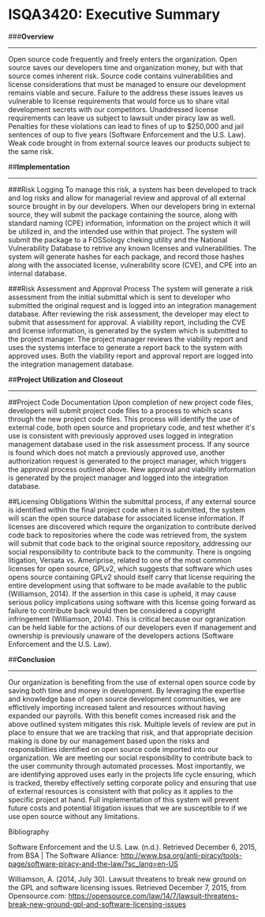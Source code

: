 # ISQA3420: Executive Summary

###**Overview**
____________________
Open source code frequently and freely enters the organization.  Open source saves our developers time and organization money, but with that source comes inherent risk. Source code contains vulnerabilities and license considerations that must be managed to ensure our development remains viable and secure. Failure to the address these issues leaves us vulnerable to license requirements that would force us to share vital development secrets with our competitors.  Unaddressed license requirements can leave us subject to lawsuit under piracy law as well. Penalties for these violations can lead to fines of up to $250,000 and jail sentences of oup to five years (Software Enforcement and the U.S. Law). Weak code brought in from external source leaves our products subject to the same risk.

##**Implementation**
____________________
###Risk Logging
To manage this risk, a system has been developed to track and log risks and allow for managerial review and approval of all external source brought in by our developers. When our developers bring in external source, they will submit the package containing the source, along with standard naming (CPE) information, information on the project which it will be utilized in, and the intended use within that project. The system will submit the package to a FOSSology cheking utility and the National Vulnerability Database to retrive any known licenses and vulnerabilities.  The system will generate hashes for each package, and record those hashes along with the associated license, vulnerability score (CVE), and CPE into an internal database. 

###Risk Assessment and Approval Process
The system will generate a risk assessment from the initial submittal which is sent to developer who submitted the original request and is logged into an integration management database. After reviewing the risk assessment, the developer may elect to submit that assessment for approval.  A viability report, including the CVE and license information, is generated by the system which is submitted to the project manager. The project manager reviews the viability report and uses the systems interface to generate a report back to the system with approved uses. Both the viability report and approval report are logged into the integration management database.  

##**Project Utilization and Closeout**
____________________
##Project Code Documentation
Upon completion of new project code files, developers will submit project code files to a process to which scans through the new project code files.  This process will identify the use of external code, both open source and proprietary code, and test whether it's use is consistent with previously approved uses logged in integration management database used in the risk assessment process.  If any source is found which does not match a previously approved use, another authorization request is generated to the project manager, which triggers the approval process outlined above.  New approval and viability information is generated by the project manager and logged into the integration database. 

##Licensing Obligations
Within the submittal process, if any external source is identified within the final project code when it is submitted, the system will scan the open source database for associated license information.  If licenses are discovered which require the organization to contribute derived code back to repositories where the code was retrieved from, the system will submit that code back to the original source repository, addressing our social responsibility to contribute back to the community.  There is ongoing litigation, Versata vs. Ameriprise, related to one of the most common licenses for open source, GPLv2, which suggests that software which uses opens source containing GPLv2 should itself carry that license requiring the entire development using that software to be made available to the public (Williamson, 2014). If the assertion in this case is upheld, it may cause serious policy implications using software with this license going forward as failure to contribute back would then be considered a copyright infringement (Williamson, 2014). This is critical because our ogranization can be held liable for the actions of our developers even if management and ownership is previously unaware of the developers actions (Software Enforcement and the U.S. Law).  

##**Conclusion**
____________________
Our organization is benefiting from the use of external open source code by saving both time and money in development.  By leveraging the expertise and knowledge base of open source development communities, we are effictively importing increased talent and resources without having expanded our payrolls. With this benefit comes increased risk and the above outlined system mitigates this risk.  Multiple levels of review are put in place to ensure that we are tracking that risk, and that appropriate decision making is done by our management based upon the risks and responsibilities identified on open source code imported into our organization.  We are meeting our social responsibility to contribute back to the user community through automated processes.  Most importantly, we are identifying approved uses early in the projects life cycle ensuring, which is tracked, thereby effectively setting corporate policy and ensuring that use of external resources is consistent with that policy as it applies to the specific project at hand.  Full implementation of this system will prevent future costs and potential litigation issues that we are susceptible to if we use open source without any limitations.  

Bibliography

Software Enforcement and the U.S. Law. (n.d.). Retrieved December 6, 2015, from BSA | The Software Alliance: http://www.bsa.org/anti-piracy/tools-page/software-piracy-and-the-law/?sc_lang=en-US

Williamson, A. (2014, July 30). Lawsuit threatens to break new ground on the GPL and software licensing issues. Retrieved December 7, 2015, from Opensource.com: https://opensource.com/law/14/7/lawsuit-threatens-break-new-ground-gpl-and-software-licensing-issues


